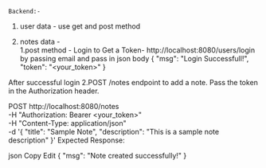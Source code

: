     Backend:-

1. user data - use get and post method

2. notes data -  
1.post method - Login to Get a Token- http://localhost:8080/users/login by passing email and pass in json body
{
"msg": "Login Successfull!",
"token": "<your_token>"
}

After successful login
2.POST /notes endpoint to add a note. Pass the token in the Authorization header.

POST http://localhost:8080/notes \
-H "Authorization: Bearer <your_token>" \
-H "Content-Type: application/json" \
-d '{
"title": "Sample Note",
"description": "This is a sample note description"
}'
Expected Response:

json
Copy
Edit
{
"msg": "Note created successfully!"
}
